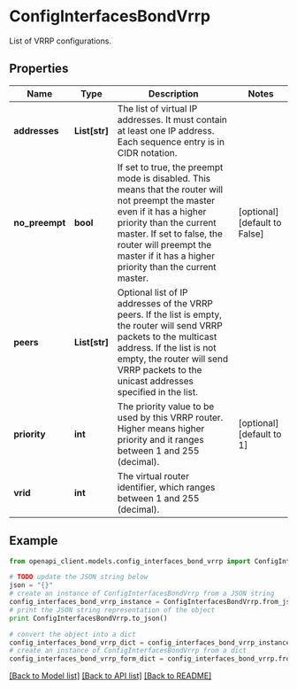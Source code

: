 # ConfigInterfacesBondVrrp

List of VRRP configurations.

## Properties

Name | Type | Description | Notes
------------ | ------------- | ------------- | -------------
**addresses** | **List[str]** | The list of virtual IP addresses. It must contain at least one IP address. Each sequence entry is in CIDR notation. | 
**no_preempt** | **bool** | If set to true, the preempt mode is disabled. This means that the router will not preempt the master even if it has a higher priority than the current master. If set to false, the router will preempt the master if it has a higher priority than the current master. | [optional] [default to False]
**peers** | **List[str]** | Optional list of IP addresses of the VRRP peers. If the list is empty, the router will send VRRP packets to the multicast address. If the list is not empty, the router will send VRRP packets to the unicast addresses specified in the list. | 
**priority** | **int** | The priority value to be used by this VRRP router. Higher means higher priority and it ranges between 1 and 255 (decimal). | [optional] [default to 1]
**vrid** | **int** | The virtual router identifier, which ranges between 1 and 255 (decimal). | 

## Example

```python
from openapi_client.models.config_interfaces_bond_vrrp import ConfigInterfacesBondVrrp

# TODO update the JSON string below
json = "{}"
# create an instance of ConfigInterfacesBondVrrp from a JSON string
config_interfaces_bond_vrrp_instance = ConfigInterfacesBondVrrp.from_json(json)
# print the JSON string representation of the object
print ConfigInterfacesBondVrrp.to_json()

# convert the object into a dict
config_interfaces_bond_vrrp_dict = config_interfaces_bond_vrrp_instance.to_dict()
# create an instance of ConfigInterfacesBondVrrp from a dict
config_interfaces_bond_vrrp_form_dict = config_interfaces_bond_vrrp.from_dict(config_interfaces_bond_vrrp_dict)
```
[[Back to Model list]](../README.md#documentation-for-models) [[Back to API list]](../README.md#documentation-for-api-endpoints) [[Back to README]](../README.md)


